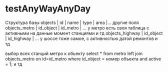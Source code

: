 # testAnyWayAnyDay
Структура базы
objects
| id | name | type | area |... другие поля
objects_metro
| id_object | id_metro | ... у метро есть своя таблица с активными на данные момент станциями и тд
objects_highway 
| id_object | id_highway | ... у шоссе тоже самое, с активностью датой ремонтов и тд

выбор всех станций метро к обьекту 
select * from metro left join objects_metro on id=id_metro where id_object = номер объекта and active = 1;
и тд

